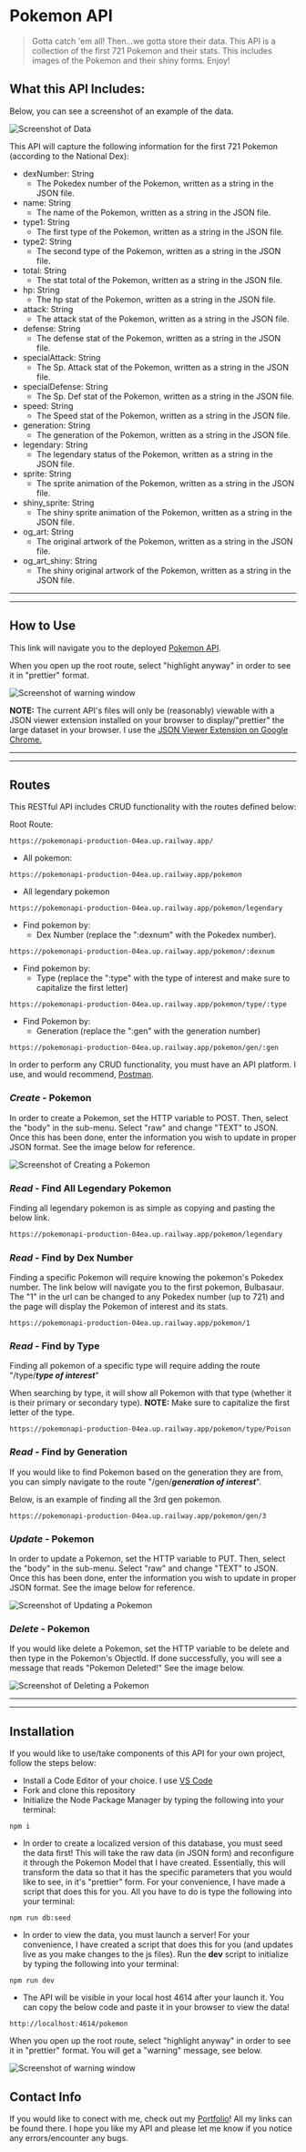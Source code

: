 <!-- Headings -->

# Pokemon API

> Gotta catch 'em all! Then...we gotta store their data. This API is a collection of the first 721 Pokemon and their stats. This includes images of the Pokemon and their shiny forms. Enjoy!

## What this API Includes:

Below, you can see a screenshot of an example of the data.

![Screenshot of Data](./Images/dataEg.png?raw=true "Screenshot of Data")

This API will capture the following information for the first 721 Pokemon (according to the National Dex):

- dexNumber: String
    - The Pokedex number of the Pokemon, written as a string in the JSON file.
- name: String
    - The name of the Pokemon, written as a string in the JSON file.
- type1: String
    - The first type of the Pokemon, written as a string in the JSON file.
- type2: String
    - The second type of the Pokemon, written as a string in the JSON file.
- total: String
    - The stat total of the Pokemon, written as a string in the JSON file.
- hp: String
    - The hp stat of the Pokemon, written as a string in the JSON file.
- attack: String
    - The attack stat of the Pokemon, written as a string in the JSON file.
- defense: String
    - The defense stat of the Pokemon, written as a string in the JSON file.
- specialAttack: String
    - The Sp. Attack stat of the Pokemon, written as a string in the JSON file.
- specialDefense: String
    - The Sp. Def stat of the Pokemon, written as a string in the JSON file.
- speed: String
    - The Speed stat of the Pokemon, written as a string in the JSON file.
- generation: String
    - The generation of the Pokemon, written as a string in the JSON file.
- legendary: String
    - The legendary status of the Pokemon, written as a string in the JSON file.
- sprite: String
    - The sprite animation of the Pokemon, written as a string in the JSON file.
- shiny_sprite: String
    - The shiny sprite animation of the Pokemon, written as a string in the JSON file.
- og_art: String
    - The original artwork of the Pokemon, written as a string in the JSON file.
- og_art_shiny: String
    - The shiny original artwork of the Pokemon, written as a string in the JSON file.


---

---



## How to Use

This link will navigate you to the deployed [Pokemon API](https://pokemonapi-production-04ea.up.railway.app/pokemon).

When you open up the root route, select "highlight anyway" in order to see it in "prettier" format. 

![Screenshot of warning window](./Images/json.png?raw=true "Screenshot of warning window")


**NOTE:** The current API's files will only be (reasonably) viewable with a JSON viewer extension installed on your browser to display/"prettier" the large dataset in your browser. I use the [JSON Viewer Extension on Google Chrome.](https://chrome.google.com/webstore/detail/json-viewer/gbmdgpbipfallnflgajpaliibnhdgobh?hl=en-US)

---

---

## Routes

This RESTful API includes CRUD functionality with the routes defined below:

Root Route:
```
https://pokemonapi-production-04ea.up.railway.app/
```

- All pokemon:
```
https://pokemonapi-production-04ea.up.railway.app/pokemon
```
- All legendary pokemon

```
https://pokemonapi-production-04ea.up.railway.app/pokemon/legendary
```
- Find pokemon by:
    - Dex Number (replace the ":dexnum" with the Pokedex number).

```
https://pokemonapi-production-04ea.up.railway.app/pokemon/:dexnum
```
- Find pokemon by:
    - Type (replace the ":type" with the type of interest and make sure to capitalize the first letter)

```
https://pokemonapi-production-04ea.up.railway.app/pokemon/type/:type
```
- Find Pokemon by:
    - Generation (replace the ":gen" with the generation number)

```
https://pokemonapi-production-04ea.up.railway.app/pokemon/gen/:gen
```


In order to perform any CRUD functionality, you must have an API platform. I use, and would recommend, [Postman](https://www.postman.com/).

### *Create* - Pokemon

In order to create a Pokemon, set the HTTP variable to POST. Then, select the "body" in the sub-menu. Select "raw" and change "TEXT" to JSON. Once this has been done, enter the information you wish to update in proper JSON format. See the image below for reference. 

![Screenshot of Creating a Pokemon](./Images/post.png?raw=true "Screenshot of Creating a Pokemon")

### *Read* - Find All Legendary Pokemon

Finding all legendary pokemon is as simple as copying and pasting the below link.

```bash
https://pokemonapi-production-04ea.up.railway.app/pokemon/legendary
```

### *Read* - Find by Dex Number

Finding a specific Pokemon will require knowing the pokemon's Pokedex number. The link below will navigate you to the first pokemon, Bulbasaur. The "1" in the url can be changed to any Pokedex number (up to 721) and the page will display the Pokemon of interest and its stats. 

```
https://pokemonapi-production-04ea.up.railway.app/pokemon/1
```

### *Read* - Find by Type

Finding all pokemon of a specific type will require adding the route "/type/***type of interest***"

When searching by type, it will show all Pokemon with that type (whether it is their primary or secondary type). **NOTE:** Make sure to capitalize the first letter of the type. 

```
https://pokemonapi-production-04ea.up.railway.app/pokemon/type/Poison
```

### *Read* - Find by Generation

If you would like to find Pokemon based on the generation they are from, you can simply navigate to the route "/gen/***generation of interest***".

Below, is an example of finding all the 3rd gen pokemon. 

```
https://pokemonapi-production-04ea.up.railway.app/pokemon/gen/3
```

### *Update* - Pokemon

In order to update a Pokemon, set the HTTP variable to PUT. Then, select the "body" in the sub-menu. Select "raw" and change "TEXT" to JSON. Once this has been done, enter the information you wish to update in proper JSON format. See the image below for reference. 

![Screenshot of Updating a Pokemon](./Images/put.png?raw=true "Screenshot of Updating a Pokemon")

### *Delete* - Pokemon

If you would like delete a Pokemon, set the HTTP variable to be delete and then type in the Pokemon's ObjectId. If done successfully, you will see a message that reads "Pokemon Deleted!" See the image below.

![Screenshot of Deleting a Pokemon](./Images/delete.png?raw=true "Screenshot of Deleting a Pokemon")

---

---

## Installation
If you would like to use/take components of this API for your own project, follow the steps below:

- Install a Code Editor of your choice. I use [VS Code](https://code.visualstudio.com/)
- Fork and clone this repository
- Initialize the Node Package Manager by typing the following into your terminal:

```
npm i
```

- In order to create a localized version of this database, you must seed the data first! This will take the raw data (in JSON form) and reconfigure it through the Pokemon Model that I have created. Essentially, this will transform the data so that it has the specific parameters that you would like to see, in it's "prettier" form. For your convenience, I have made a script that does this for you. All you have to do is type the following into your terminal:

```
npm run db:seed
```

- In order to view the data, you must launch a server! For your convenience, I have created a script that does this for you (and updates live as you make changes to the js files). Run the **dev** script to initialize by typing the following into your terminal:
```
npm run dev
```
- The API will be visible in your local host 4614 after your launch it. You can copy the below code and paste it in your browser to view the data!
```
http://localhost:4614/pokemon
```
When you open up the root route, select "highlight anyway" in order to see it in "prettier" format. You will get a "warning" message, see below. 

![Screenshot of warning window](./Images/json.png?raw=true "Screenshot of warning window")

## Contact Info

If you would like to conect with me, check out my [Portfolio](https://jsots.github.io/)! All my links can be found there. I hope you like my API and please let me know if you notice any errors/encounter any bugs. 